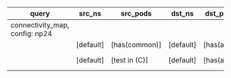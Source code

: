 |query|src_ns|src_pods|dst_ns|dst_pods|connection|
|---|---|---|---|---|---|
|connectivity_map, config: np24||||||
||[default]|[has(common)]|[default]|[has(app)]|UDP 53,|
||[default]|[test in (C)]|[default]|[has(app)]|All connections|


